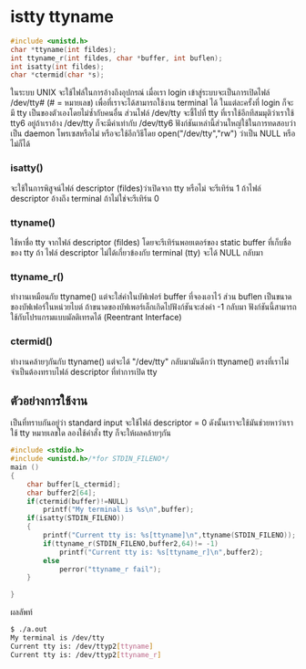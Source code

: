 # istty ttyname

``` c
#include <unistd.h>
char *ttyname(int fildes);
int ttyname_r(int fildes, char *buffer, int buflen);
int isatty(int fildes);
char *ctermid(char *s);
```
ในระบบ UNIX จะใช้ไฟล์ในการอ้างถึงอุปกรณ์ เมื่อเรา login เข้าสู่ระบบจะเป็นการเปิดไฟล์ /dev/tty# (# = หมายเลข) เพื่อที่เราจะได้สามารถใช้งาน terminal ได้ ในแต่ละครั้งที่ login ก็จะมี tty เป็นของตัวเองโดยไม่ซ้ำกับคนอื่น ส่วนไฟล์ /dev/tty จะชี้ไปที่ tty ที่เราใช้อีกทีสมมุติว่าเราใช้ tty6 อยู่ถ้าเราอ้าง /dev/tty ก็จะมีค่าเท่ากับ /dev/tty6 ฟังก์ชันเหล่านี้ส่วนใหญ่ใช้ในการทดสอบว่าเป็น daemon โพรเซสหรือไม่ หรือจะใช้อีกวิธีโดย open("/dev/tty","rw") ว่าเป็น NULL หรือไม่ก็ได้

### isatty() 
จะใช้ในการพิสูจน์ไฟล์  descriptor (fildes)ว่าเปิดจาก tty หรือไม่ จะรีเทิร์น 1 ถ้าไฟล์ descriptor อ้างถึง terminal ถ้าไม่ใช่จะรีเทิร์น 0
### ttyname() 
ใช้หาชื่อ tty จากไฟล์ descriptor (fildes) โดยจะรีเทิร์นพอยเตอร์ของ static buffer ที่เก็บชื่อของ tty ถ้า ไฟล์ descriptor ไม่ได้เกี่ยวข้องกับ terminal (tty) จะได้ NULL กลับมา
### ttyname_r()
ทำงานเหมือนกับ ttyname() แต่จะใส่ค่าในบัฟเฟอร์ buffer ที่จองเอาไว้ ส่วน buflen เป็นขนาดของบัฟเฟอร์ในหน่วยไบต์ ถ้าขนาดของบัฟเพอร์เล็กเกิดไปฟังก์ชันจะส่งค่า -1 กลับมา ฟังก์ชันนี้สามารถใช้กับโปรแกรมแบบมัลติเทรดได้ (Reentrant Interface)
### ctermid()
ทำงานคล้ายๆกันกับ ttyname() แต่จะได้ "/dev/tty" กลับมามันดีกว่า ttyname() ตรงที่เราไม่จำเป็นต้องทราบไฟล์ descriptor ที่ทำการเปิด tty 

## ตัวอย่างการใช้งาน
เป็นที่ทราบกันอยู่ว่า standard input จะใช้ไฟล์ descriptor = 0 ดังนั้นเราจะใช้มันช่วยหาว่าเราใช้ tty หมายเลขใด ลองใช้คำสั่ง tty ก็จะให้ผลคล้ายๆกัน

``` c
#include <stdio.h> 
#include <unistd.h>/*for STDIN_FILENO*/
main ()
{
	char buffer[L_ctermid];
	char buffer2[64];
	if(ctermid(buffer)!=NULL)
		printf("My terminal is %s\n",buffer);
	if(isatty(STDIN_FILENO))
	{
		printf("Current tty is: %s[ttyname]\n",ttyname(STDIN_FILENO));
		if(ttyname_r(STDIN_FILENO,buffer2,64)!= -1)
			printf("Current tty is: %s[ttyname_r]\n",buffer2);
		else
			perror("ttyname_r fail");
	}
	
}
```
ผลลัพท์
``` sh
$ ./a.out
My terminal is /dev/tty
Current tty is: /dev/ttyp2[ttyname]
Current tty is: /dev/ttyp2[ttyname_r]

```
